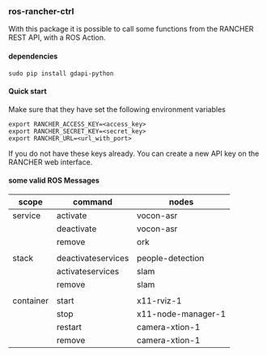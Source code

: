 ### ros-rancher-ctrl
With this package it is possible to call some functions from the RANCHER REST API, with a ROS Action.

#### dependencies
```
sudo pip install gdapi-python
```

#### Quick start
Make sure that they have set the following environment variables
```
export RANCHER_ACCESS_KEY=<access_key>
export RANCHER_SECRET_KEY=<secret_key>
export RANCHER_URL=<url_with_port>
```
If you do not have these keys already. You can create a new API key on the RANCHER web interface.

#### some valid ROS Messages
| scope   	| command  	         | nodes   	          |
|-----------|--------------------|--------------------|
| service   | activate           | vocon-asr          |
|   	    	| deactivate    	   | vocon-asr          |
|   	    	| remove  	         | ork	    	        |
|           |                    |                    |
| stack     | deactivateservices | people-detection	  |
|           | activateservices   | slam    	          |
|           | remove             | slam    	          |
|           |                    |                    |
| container | start              | x11-rviz-1      	  |
|           | stop               | x11-node-manager-1 |
|           | restart            | camera-xtion-1     |
|           | remove             | camera-xtion-1     |
